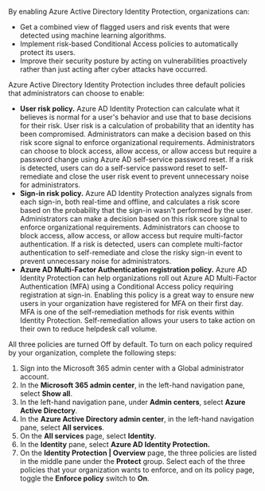 By enabling Azure Active Directory Identity Protection, organizations can:

 -  Get a combined view of flagged users and risk events that were detected using machine learning algorithms.
 -  Implement risk-based Conditional Access policies to automatically protect its users.
 -  Improve their security posture by acting on vulnerabilities proactively rather than just acting after cyber attacks have occurred.

Azure Active Directory Identity Protection includes three default policies that administrators can choose to enable:<br>

 -  **User risk policy.** Azure AD Identity Protection can calculate what it believes is normal for a user's behavior and use that to base decisions for their risk. User risk is a calculation of probability that an identity has been compromised. Administrators can make a decision based on this risk score signal to enforce organizational requirements. Administrators can choose to block access, allow access, or allow access but require a password change using Azure AD self-service password reset. If a risk is detected, users can do a self-service password reset to self-remediate and close the user risk event to prevent unnecessary noise for administrators.
 -  **Sign-in risk policy.** Azure AD Identity Protection analyzes signals from each sign-in, both real-time and offline, and calculates a risk score based on the probability that the sign-in wasn't performed by the user. Administrators can make a decision based on this risk score signal to enforce organizational requirements. Administrators can choose to block access, allow access, or allow access but require multi-factor authentication. If a risk is detected, users can complete multi-factor authentication to self-remediate and close the risky sign-in event to prevent unnecessary noise for administrators.
 -  **Azure AD Multi-Factor Authentication registration policy.** Azure AD Identity Protection can help organizations roll out Azure AD Multi-Factor Authentication (MFA) using a Conditional Access policy requiring registration at sign-in. Enabling this policy is a great way to ensure new users in your organization have registered for MFA on their first day. MFA is one of the self-remediation methods for risk events within Identity Protection. Self-remediation allows your users to take action on their own to reduce helpdesk call volume.

All three policies are turned Off by default. To turn on each policy required by your organization, complete the following steps:

1.  Sign into the Microsoft 365 admin center with a Global administrator account.
2.  In the **Microsoft 365 admin center**, in the left-hand navigation pane, select **Show all**.
3.  In the left-hand navigation pane, under **Admin centers**, select **Azure Active Directory**.
4.  In the **Azure Active Directory admin center**, in the left-hand navigation pane, select **All services**.
5.  On the **All services** page, select **Identity**.
6.  In the **Identity** pane, select **Azure AD Identity Protection.**
7.  On the **Identity Protection \| Overview** page, the three policies are listed in the middle pane under the **Protect** group. Select each of the three policies that your organization wants to enforce, and on its policy page, toggle the **Enforce policy** switch to **On**.

